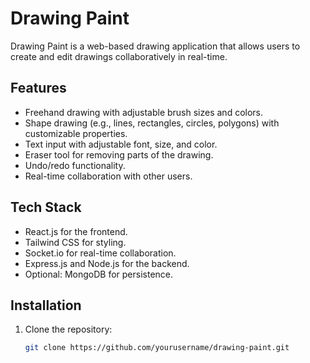 # Drawing Paint

Drawing Paint is a web-based drawing application that allows users to create and edit drawings collaboratively in real-time.

## Features
- Freehand drawing with adjustable brush sizes and colors.
- Shape drawing (e.g., lines, rectangles, circles, polygons) with customizable properties.
- Text input with adjustable font, size, and color.
- Eraser tool for removing parts of the drawing.
- Undo/redo functionality.
- Real-time collaboration with other users.

## Tech Stack
- React.js for the frontend.
- Tailwind CSS for styling.
- Socket.io for real-time collaboration.
- Express.js and Node.js for the backend.
- Optional: MongoDB for persistence.

## Installation

1. Clone the repository:
   ```bash
   git clone https://github.com/yourusername/drawing-paint.git
